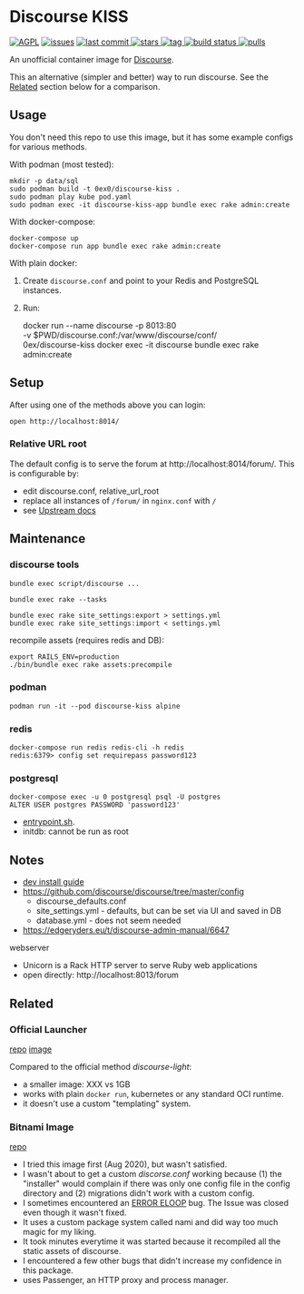 # Discourse KISS

[![AGPL](https://img.shields.io/badge/license-AGPL-blue.svg)](http://www.gnu.org/licenses/agpl-3.0)
[![issues](https://img.shields.io/github/issues-raw/0ex/discourse-kiss?label=issues)](https://github.com/0ex/discourse-kiss/issues) 
[
![last commit](https://img.shields.io/github/last-commit/0ex/discourse-kiss.svg?label=commit)
![stars](https://img.shields.io/github/stars/0ex/discourse-kiss.svg)
![tag](https://img.shields.io/github/v/tag/0ex/discourse-kiss)
](https://github.com/0ex/discourse-kiss)
[
![build status](https://img.shields.io/docker/cloud/build/0ex0/discourse-kiss)
![pulls](https://img.shields.io/docker/pulls/0ex0/discourse-kiss?label=pulls)
](https://hub.docker.com/r/0ex0/discourse-kiss)

An unofficial container image for [Discourse](https://www.discourse.org/).

This an alternative (simpler and better) way to run discourse.
See the [Related](#Related) section below for a comparison.

## Usage

You don't need this repo to use this image, but it has some example configs
for various methods.

With podman (most tested):

    mkdir -p data/sql
    sudo podman build -t 0ex0/discourse-kiss .
    sudo podman play kube pod.yaml
    sudo podman exec -it discourse-kiss-app bundle exec rake admin:create

With docker-compose:

    docker-compose up
    docker-compose run app bundle exec rake admin:create

With plain docker:

1. Create `discourse.conf` and point to your Redis and PostgreSQL instances.
2. Run:

    docker run --name discourse -p 8013:80 \
        -v $PWD/discourse.conf:/var/www/discourse/conf/ \
        0ex/discourse-kiss
    docker exec -it discourse bundle exec rake admin:create

## Setup

After using one of the methods above you can login:

    open http://localhost:8014/

### Relative URL root

The default config is to serve the forum at http://localhost:8014/forum/. This is configurable
by:

- edit discourse.conf, relative_url_root
- replace all instances of `/forum/` in `nginx.conf` with `/`
- see [Upstream docs](https://meta.discourse.org/t/subfolder-support-with-docker/30507)

## Maintenance

### discourse tools

    bundle exec script/discourse ...

    bundle exec rake --tasks

    bundle exec rake site_settings:export > settings.yml
    bundle exec rake site_settings:import < settings.yml

recompile assets (requires redis and DB):

    export RAILS_ENV=production
    ./bin/bundle exec rake assets:precompile

### podman

    podman run -it --pod discourse-kiss alpine

### redis

    docker-compose run redis redis-cli -h redis
    redis:6379> config set requirepass password123

### postgresql

    docker-compose exec -u 0 postgresql psql -U postgres
    ALTER USER postgres PASSWORD 'password123'

- [entrypoint.sh](https://github.com/docker-library/postgres/blob/master/docker-entrypoint.sh).
- initdb: cannot be run as root

## Notes

- [dev install guide](https://github.com/discourse/discourse/blob/master/docs/DEVELOPER-ADVANCED.md)
- https://github.com/discourse/discourse/tree/master/config
    - discourse_defaults.conf
    - site_settings.yml - defaults, but can be set via UI and saved in DB
    - database.yml - does not seem needed
- https://edgeryders.eu/t/discourse-admin-manual/6647

webserver
- Unicorn is a Rack HTTP server to serve Ruby web applications
- open directly: http://localhost:8013/forum

## Related

### Official Launcher

[repo](https://github.com/discourse/discourse_docker)
[image](https://hub.docker.com/r/discourse/base)

Compared to the official method *discourse-light*:

- a smaller image: XXX vs 1GB
- works with plain  `docker run`, kubernetes or any standard OCI runtime.
- it doesn't use a custom "templating" system.

### Bitnami Image

[repo](https://github.com/bitnami/bitnami-docker-discourse)

- I tried this image first (Aug 2020), but wasn't satisfied.
- I wasn't about to get a custom *discorse.conf* working because
  (1) the "installer" would complain if there was only one config file
  in the config directory and (2) migrations didn't work with a custom
  config.
- I sometimes encountered an [ERROR ELOOP](https://github.com/bitnami/bitnami-docker-discourse/issues/134#issuecomment-680717910) bug. The Issue was closed even though it wasn't fixed.
- It uses a custom package system called nami and did way too much
  magic for my liking.
- It took minutes everytime it was started because it recompiled all the static
  assets of discourse.
- I encountered a few other bugs that didn't increase my confidence in this package.
- uses Passenger, an HTTP proxy and process manager.

